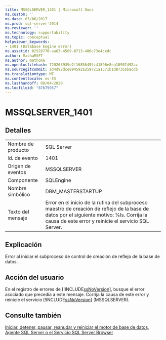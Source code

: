 ```yaml
---
title: MSSQLSERVER_1401 | Microsoft Docs
ms.custom: ''
ms.date: 03/06/2017
ms.prod: sql-server-2014
ms.reviewer: ''
ms.technology: supportability
ms.topic: conceptual
helpviewer_keywords:
- 1401 (Database Engine error)
ms.assetid: 02928770-aa63-4509-8713-406c73e4cedc
author: MashaMSFT
ms.author: mathoma
ms.openlocfilehash: 720263939e2f1685649fc41896e8ea10907d92ac
ms.sourcegitcommit: ad4d92dce894592a259721a1571b1d8736abacdb
ms.translationtype: MT
ms.contentlocale: es-ES
ms.lasthandoff: 08/04/2020
ms.locfileid: "87675957"
---
```

# <a name="mssqlserver_1401"></a>MSSQLSERVER_1401
    
## <a name="details"></a>Detalles  
  
|||  
|-|-|  
|Nombre de producto|SQL Server|  
|Id. de evento|1401|  
|Origen de eventos|MSSQLSERVER|  
|Componente|SQLEngine|  
|Nombre simbólico|DBM_MASTERSTARTUP|  
|Texto del mensaje|Error en el inicio de la rutina del subproceso maestro de creación de reflejo de la base de datos por el siguiente motivo: %ls. Corrija la causa de este error y reinicie el servicio SQL Server.|  
  
## <a name="explanation"></a>Explicación  
 Error al iniciar el subproceso de control de creación de reflejo de la base de datos.  
  
## <a name="user-action"></a>Acción del usuario  
 En el registro de errores de [!INCLUDE[ssNoVersion](../../includes/ssnoversion-md.md)], busque el error asociado que precedía a este mensaje. Corrija la causa de este error y reinicie el servicio [!INCLUDE[ssNoVersion](../../includes/ssnoversion-md.md)] (MSSQLSERVER).  
  
## <a name="see-also"></a>Consulte también  
 [Iniciar, detener, pausar, reanudar y reiniciar el motor de base de datos, Agente SQL Server o el Servicio SQL Server Browser](../../database-engine/configure-windows/start-stop-pause-resume-restart-sql-server-services.md)  
  
  
